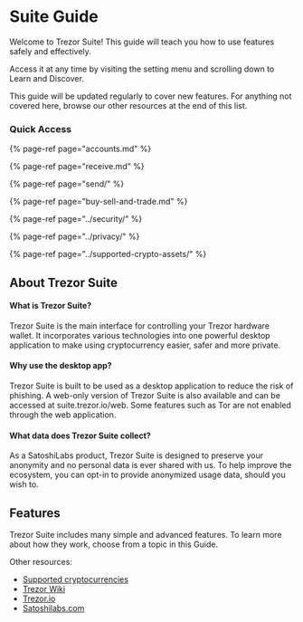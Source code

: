 # Suite Guide

Welcome to Trezor Suite! This guide will teach you how to use features safely and effectively.

Access it at any time by visiting the setting menu and scrolling down to Learn and Discover.

This guide will be updated regularly to cover new features. For anything not covered here, browse our other resources at the end of this list.

### Quick Access

{% page-ref page="accounts.md" %}

{% page-ref page="receive.md" %}

{% page-ref page="send/" %}

{% page-ref page="buy-sell-and-trade.md" %}

{% page-ref page="../security/" %}

{% page-ref page="../privacy/" %}

{% page-ref page="../supported-crypto-assets/" %}

## About Trezor Suite

#### What is Trezor Suite?

Trezor Suite is the main interface for controlling your Trezor hardware wallet. It incorporates various technologies into one powerful desktop application to make using cryptocurrency easier, safer and more private.

#### Why use the desktop app?

Trezor Suite is built to be used as a desktop application to reduce the risk of phishing. A web-only version of Trezor Suite is also available and can be accessed at suite.trezor.io/web. Some features such as Tor are not enabled through the web application.

#### What data does Trezor Suite collect?

As a SatoshiLabs product, Trezor Suite is designed to preserve your anonymity and no personal data is ever shared with us. To help improve the ecosystem, you can opt-in to provide anonymized usage data, should you wish to.

## Features

Trezor Suite includes many simple and advanced features. To learn more about how they work, choose from a topic in this Guide.

Other resources:

* [Supported cryptocurrencies](https://trezor.io/coins/)
* [Trezor Wiki](https://wiki.trezor.io/)
* [Trezor.io](https://trezor.io/)
* [Satoshilabs.com](https://satoshilabs.com/)

